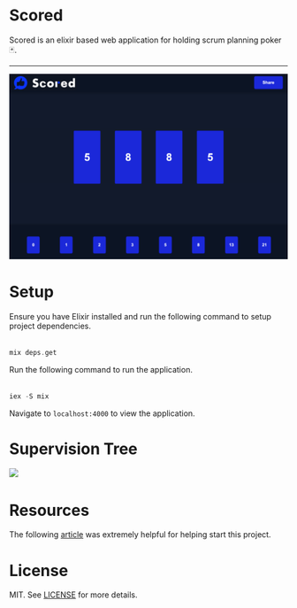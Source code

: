 # Scored

Scored is an elixir based web application for holding scrum planning poker 🃏.

<hr>

<img src="/documentation/main.png" width="800px">

# Setup

Ensure you have Elixir installed and run the following command to setup project dependencies.

```elixir

mix deps.get

```

Run the following command to run the application.

```elixir

iex -S mix

```

Navigate to `localhost:4000` to view the application.

# Supervision Tree

<img src="/images/simplified_supervision_tree.png" width="800px">

# Resources

The following [article](https://medium.com/@loganbbres/elixir-websocket-chat-example-c72986ab5778) was extremely helpful for helping start this project.

# License

MIT. See <a href="https://github.com/MathyouMB/scored/blob/master/LICENSE">LICENSE</a> for more details.